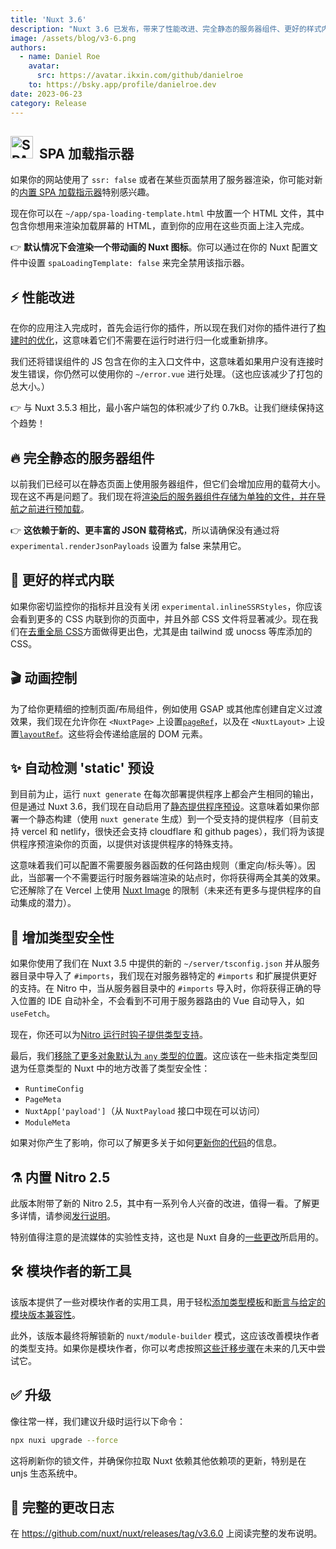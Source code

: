 ```yaml
---
title: 'Nuxt 3.6'
description: "Nuxt 3.6 已发布，带来了性能改进、完全静态的服务器组件、更好的样式内联、静态预设、增强的类型安全性等等。"
image: /assets/blog/v3-6.png
authors:
  - name: Daniel Roe
    avatar:
      src: https://avatar.ikxin.com/github/danielroe
    to: https://bsky.app/profile/danielroe.dev
date: 2023-06-23
category: Release
---
```


## <img style="display:inline" src="/assets/design-kit/icon-green.svg" width="36" height="36" alt="SPA loading indicator" valign="center"> &nbsp;SPA 加载指示器

如果你的网站使用了 `ssr: false` 或者在某些页面禁用了服务器渲染，你可能对新的[内置 SPA 加载指示器](https://github.com/nuxt/nuxt/pull/21640)特别感兴趣。

现在你可以在 `~/app/spa-loading-template.html` 中放置一个 HTML 文件，其中包含你想用来渲染加载屏幕的 HTML，直到你的应用在这些页面上注入完成。

👉 **默认情况下会渲染一个带动画的 Nuxt 图标**。你可以通过在你的 Nuxt 配置文件中设置 `spaLoadingTemplate: false` 来完全禁用该指示器。

## ⚡️ 性能改进

在你的应用注入完成时，首先会运行你的插件，所以现在我们对你的插件进行了[构建时的优化](https://github.com/nuxt/nuxt/pull/21611)，这意味着它们不需要在运行时进行归一化或重新排序。

我们还将错误组件的 JS 包含在你的主入口文件中，这意味着如果用户没有连接时发生错误，你仍然可以使用你的 `~/error.vue` 进行处理。（这也应该减少了打包的总大小。）

👉 与 Nuxt 3.5.3 相比，最小客户端包的体积减少了约 0.7kB。让我们继续保持这个趋势！

## 🔥 完全静态的服务器组件

以前我们已经可以在静态页面上使用服务器组件，但它们会增加应用的载荷大小。现在这不再是问题了。我们现在将[渲染后的服务器组件存储为单独的文件，并在导航之前进行预加载](https://github.com/nuxt/nuxt/pull/21461)。

👉 **这依赖于新的、更丰富的 JSON 载荷格式**，所以请确保没有通过将 `experimental.renderJsonPayloads` 设置为 false 来禁用它。

## 🎨 更好的样式内联

如果你密切监控你的指标并且没有关闭 `experimental.inlineSSRStyles`，你应该会看到更多的 CSS 内联到你的页面中，并且外部 CSS 文件将显著减少。现在我们在[去重全局 CSS](https://github.com/nuxt/nuxt/pull/21573)方面做得更出色，尤其是由 tailwind 或 unocss 等库添加的 CSS。

## 🎬 动画控制

为了给你更精细的控制页面/布局组件，例如使用 GSAP 或其他库创建自定义过渡效果，我们现在允许你在 `<NuxtPage>` 上设置[`pageRef`](https://github.com/nuxt/nuxt/pull/19403)，以及在 `<NuxtLayout>` 上设置[`layoutRef`](https://github.com/nuxt/nuxt/pull/19465)。这些将会传递给底层的 DOM 元素。

## ✨ 自动检测 'static' 预设

到目前为止，运行 `nuxt generate` 在每次部署提供程序上都会产生相同的输出，但是通过 Nuxt 3.6，我们现在自动启用了[静态提供程序预设](https://github.com/nuxt/nuxt/pull/21655)。这意味着如果你部署一个静态构建（使用 `nuxt generate` 生成）到一个受支持的提供程序（目前支持 vercel 和 netlify，很快还会支持 cloudflare 和 github pages），我们将为该提供程序预渲染你的页面，以提供对该提供程序的特殊支持。

这意味着我们可以配置不需要服务器函数的任何路由规则（重定向/标头等）。因此，当部署一个不需要运行时服务器端渲染的站点时，你将获得两全其美的效果。它还解除了在 Vercel 上使用 [Nuxt Image](https://github.com/nuxt/image) 的限制（未来还有更多与提供程序的自动集成的潜力）。

## 💪 增加类型安全性

如果你使用了我们在 Nuxt 3.5 中提供的新的 `~/server/tsconfig.json` 并从服务器目录中导入了 `#imports`，我们现在对服务器特定的 `#imports` 和扩展提供更好的支持。在 Nitro 中，当从服务器目录中的 `#imports` 导入时，你将获得正确的导入位置的 IDE 自动补全，不会看到不可用于服务器路由的 Vue 自动导入，如 `useFetch`。

现在，你还可以为[Nitro 运行时钩子提供类型支持](https://github.com/nuxt/nuxt/pull/21666)。

最后，我们[移除了更多对象默认为 `any` 类型的位置](https://github.com/nuxt/nuxt/pull/21700)。这应该在一些未指定类型回退为任意类型的 Nuxt 中的地方改善了类型安全性：

* `RuntimeConfig`
* `PageMeta`
* `NuxtApp['payload']`（从 `NuxtPayload` 接口中现在可以访问）
* `ModuleMeta`

如果对你产生了影响，你可以了解更多关于如何[更新你的代码](https://github.com/nuxt/nuxt/pull/21700)的信息。

## ⚗️ 内置 Nitro 2.5

此版本附带了新的 Nitro 2.5，其中有一系列令人兴奋的改进，值得一看。了解更多详情，请参阅[发行说明](https://github.com/unjs/nitro/releases/tag/v2.5.0)。

特别值得注意的是流媒体的实验性支持，这也是 Nuxt 自身的[一些更改](https://github.com/nuxt/nuxt/pull/21665)所启用的。

## 🛠️ 模块作者的新工具

该版本提供了一些对模块作者的实用工具，用于轻松[添加类型模板](https://github.com/nuxt/nuxt/pull/21331)和[断言与给定的模块版本兼容性](https://github.com/nuxt/nuxt/pull/21246)。

此外，该版本最终将解锁新的 `nuxt/module-builder` 模式，这应该改善模块作者的类型支持。如果你是模块作者，你可以考虑按照[这些迁移步骤](https://github.com/nuxt/starter/pull/392)在未来的几天中尝试它。

## ✅ 升级

像往常一样，我们建议升级时运行以下命令：

```sh
npx nuxi upgrade --force
```

这将刷新你的锁文件，并确保你拉取 Nuxt 依赖其他依赖项的更新，特别是在 unjs 生态系统中。

## 📃 完整的更改日志

在 https://github.com/nuxt/nuxt/releases/tag/v3.6.0 上阅读完整的发布说明。
